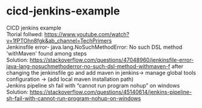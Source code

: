 # cicd-jenkins-example
CICD jenkins example
<br/> Ttorial follwed: https://www.youtube.com/watch?v=1fPTOhn8fgk&ab_channel=TechPrimers
<br/> Jenkinsfile error- java.lang.NoSuchMethodError: No such DSL method 'withMaven' found among steps
<br/> Solution: https://stackoverflow.com/questions/47048960/jenkinsfile-error-java-lang-nosuchmethoderror-no-such-dsl-method-withmaven-f after changing the jenkinsfile go and add maven in jenkins-> manage global tools configuration -> (add local maven installation path)
<br/> Jenkins pipeline sh fail with “cannot run program nohup” on windows
<br/> Solution: https://stackoverflow.com/questions/45140614/jenkins-pipeline-sh-fail-with-cannot-run-program-nohup-on-windows

